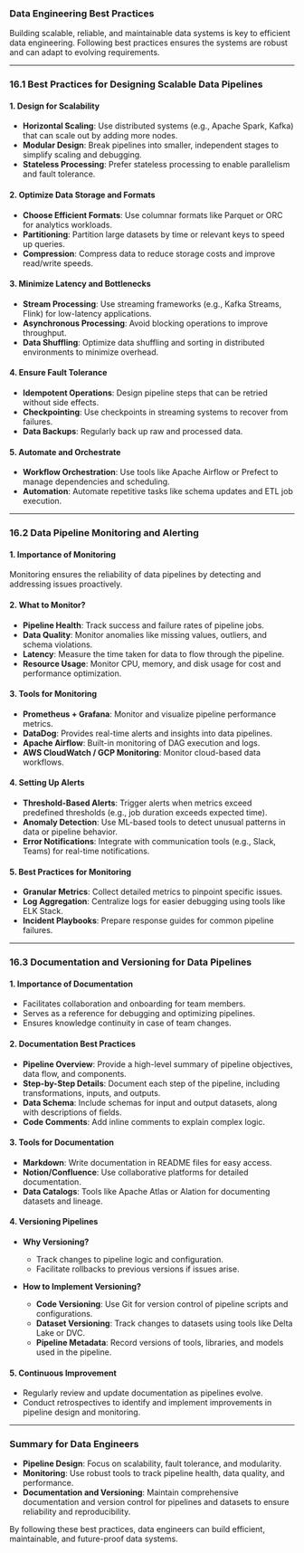### **Data Engineering Best Practices**

Building scalable, reliable, and maintainable data systems is key to efficient data engineering. Following best practices ensures the systems are robust and can adapt to evolving requirements.

---

### **16.1 Best Practices for Designing Scalable Data Pipelines**

#### **1. Design for Scalability**

- **Horizontal Scaling**: Use distributed systems (e.g., Apache Spark, Kafka) that can scale out by adding more nodes.
- **Modular Design**: Break pipelines into smaller, independent stages to simplify scaling and debugging.
- **Stateless Processing**: Prefer stateless processing to enable parallelism and fault tolerance.

#### **2. Optimize Data Storage and Formats**

- **Choose Efficient Formats**: Use columnar formats like Parquet or ORC for analytics workloads.
- **Partitioning**: Partition large datasets by time or relevant keys to speed up queries.
- **Compression**: Compress data to reduce storage costs and improve read/write speeds.

#### **3. Minimize Latency and Bottlenecks**

- **Stream Processing**: Use streaming frameworks (e.g., Kafka Streams, Flink) for low-latency applications.
- **Asynchronous Processing**: Avoid blocking operations to improve throughput.
- **Data Shuffling**: Optimize data shuffling and sorting in distributed environments to minimize overhead.

#### **4. Ensure Fault Tolerance**

- **Idempotent Operations**: Design pipeline steps that can be retried without side effects.
- **Checkpointing**: Use checkpoints in streaming systems to recover from failures.
- **Data Backups**: Regularly back up raw and processed data.

#### **5. Automate and Orchestrate**

- **Workflow Orchestration**: Use tools like Apache Airflow or Prefect to manage dependencies and scheduling.
- **Automation**: Automate repetitive tasks like schema updates and ETL job execution.

---

### **16.2 Data Pipeline Monitoring and Alerting**

#### **1. Importance of Monitoring**

Monitoring ensures the reliability of data pipelines by detecting and addressing issues proactively.

#### **2. What to Monitor?**

- **Pipeline Health**: Track success and failure rates of pipeline jobs.
- **Data Quality**: Monitor anomalies like missing values, outliers, and schema violations.
- **Latency**: Measure the time taken for data to flow through the pipeline.
- **Resource Usage**: Monitor CPU, memory, and disk usage for cost and performance optimization.

#### **3. Tools for Monitoring**

- **Prometheus + Grafana**: Monitor and visualize pipeline performance metrics.
- **DataDog**: Provides real-time alerts and insights into data pipelines.
- **Apache Airflow**: Built-in monitoring of DAG execution and logs.
- **AWS CloudWatch / GCP Monitoring**: Monitor cloud-based data workflows.

#### **4. Setting Up Alerts**

- **Threshold-Based Alerts**: Trigger alerts when metrics exceed predefined thresholds (e.g., job duration exceeds expected time).
- **Anomaly Detection**: Use ML-based tools to detect unusual patterns in data or pipeline behavior.
- **Error Notifications**: Integrate with communication tools (e.g., Slack, Teams) for real-time notifications.

#### **5. Best Practices for Monitoring**

- **Granular Metrics**: Collect detailed metrics to pinpoint specific issues.
- **Log Aggregation**: Centralize logs for easier debugging using tools like ELK Stack.
- **Incident Playbooks**: Prepare response guides for common pipeline failures.

---

### **16.3 Documentation and Versioning for Data Pipelines**

#### **1. Importance of Documentation**

- Facilitates collaboration and onboarding for team members.
- Serves as a reference for debugging and optimizing pipelines.
- Ensures knowledge continuity in case of team changes.

#### **2. Documentation Best Practices**

- **Pipeline Overview**: Provide a high-level summary of pipeline objectives, data flow, and components.
- **Step-by-Step Details**: Document each step of the pipeline, including transformations, inputs, and outputs.
- **Data Schema**: Include schemas for input and output datasets, along with descriptions of fields.
- **Code Comments**: Add inline comments to explain complex logic.

#### **3. Tools for Documentation**

- **Markdown**: Write documentation in README files for easy access.
- **Notion/Confluence**: Use collaborative platforms for detailed documentation.
- **Data Catalogs**: Tools like Apache Atlas or Alation for documenting datasets and lineage.

#### **4. Versioning Pipelines**

- **Why Versioning?**
    
    - Track changes to pipeline logic and configuration.
    - Facilitate rollbacks to previous versions if issues arise.
- **How to Implement Versioning?**
    
    - **Code Versioning**: Use Git for version control of pipeline scripts and configurations.
    - **Dataset Versioning**: Track changes to datasets using tools like Delta Lake or DVC.
    - **Pipeline Metadata**: Record versions of tools, libraries, and models used in the pipeline.

#### **5. Continuous Improvement**

- Regularly review and update documentation as pipelines evolve.
- Conduct retrospectives to identify and implement improvements in pipeline design and monitoring.

---

### **Summary for Data Engineers**

- **Pipeline Design**: Focus on scalability, fault tolerance, and modularity.
- **Monitoring**: Use robust tools to track pipeline health, data quality, and performance.
- **Documentation and Versioning**: Maintain comprehensive documentation and version control for pipelines and datasets to ensure reliability and reproducibility.

By following these best practices, data engineers can build efficient, maintainable, and future-proof data systems.